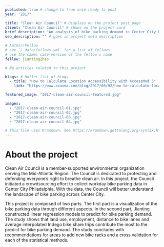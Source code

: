 ```yaml
---
published: true # change to true once ready to post
year: "2017"

title: "Clean Air Council" # Displays on the project post page
client: "Clean Air Council" # shows on the project card
brief_description: "An analysis of bike parking demand in Center City Philadelphia" # shows on the project card
seo_description: "" # goes in project meta description

# Author/Fellow
# see `/_data/fellows.yml` for a list of fellows
# use the camel case version of the fellow's name
fellow: jiantingZhao

# No articles related to this project

blogs: # bullet list of blogs
  - title: "How to Calculate Location Accessibility with AccessMod 5"
    link: "https://www.azavea.com/blog/2017/08/02/how-to-calculate-location-accessibility-with-accessmod-5/"

featured_image: "2017-clean-air-council-featured.jpg"

images:
  - "2017-clean-air-council-01.jpg"
  - "2017-clean-air-council-02.jpg"
  - "2017-clean-air-council-03.jpg"
  - "2017-clean-air-council-04.jpg"

# This file uses Kramdown. See https://kramdown.gettalong.org/syntax.html for syntax
---
```


# About the project
Clean Air Council is a member-supported environmental organization serving the Mid-Atlantic Region. The Council is dedicated to protecting and defending everyone’s right to breathe clean air. In this project, the Council initiated a crowdsourcing effort to collect workday bike parking data in Center City Philadelphia. With the data, the Council will better understand the landscape of bike parking across Center City.

This project is composed of two parts. The first part is a visualization of the bike parking data through different aspects. In the second part, Jianting constructed linear regression models to predict for bike parking demand. The study shows that land use, employment, distance to bike lanes and average interpolated Indego bike share trips contribute the most to the predict for bike parking demand. The study concludes with recommendations for areas to add new bike racks and a cross validation for each of the statistical methods.
